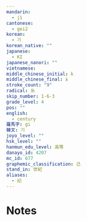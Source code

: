 ```yaml
---
mandarin:
  - jì
cantonese:
  - gei2
korean:
  - 기
korean_native: ""
japanese:
  - KI
japanese_nanori: ""
vietnamese:
middle_chinese_initial: k
middle_chinese_final: ɨ
stroke_count: "9"
radical: 糸
skip_number: 1-6-3
grade_level: 4
pos: ""
english:
  - century
羅馬字: gi
韓文: 기
joyo_level: ""
hsk_level: ""
hanmun_edu_level: 高等
danayo_id: 4207
mc_id: 677
graphemic_classification: 己
stand_in: 世紀
aliases:
  - 纪
---
```


# Notes

